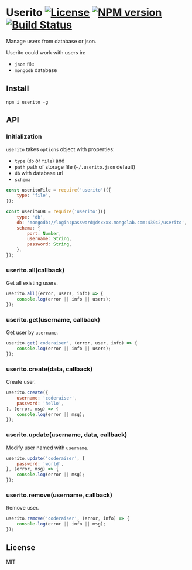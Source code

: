 # Userito [![License][LicenseIMGURL]][LicenseURL] [![NPM version][NPMIMGURL]][NPMURL] [![Build Status][BuildStatusIMGURL]][BuildStatusURL]

[NPMIMGURL]: https://img.shields.io/npm/v/userito.svg?style=flat
[BuildStatusURL]: https://github.com/coderaiser/node-userito/actions?query=workflow%3A%22Node+CI%22 "Build Status"
[BuildStatusIMGURL]: https://github.com/coderaiser/node-userito/workflows/Node%20CI/badge.svg
[LicenseIMGURL]: https://img.shields.io/badge/license-MIT-317BF9.svg?style=flat
[NPMURL]: https://npmjs.org/package/node-userito "npm"
[LicenseURL]: https://tldrlegal.com/license/mit-license "MIT License"

Manage users from database or json.

Userito could work with users in:

- `json` file
- `mongodb` database

## Install

`npm i userito -g`

## API

### Initialization

`userito` takes `options` object with properties:

- `type` (`db` or `file`) and
- `path` path of storage file (`~/.userito.json` default)
- `db` with database url
- `schema`

```js
const useritoFile = require('userito')({
    type: 'file',
});

const useritoDB = require('userito')({
    type: 'db',
    db: 'mongodb://login:password@dsxxxx.mongolab.com:43942/userito',
    schema: {
        port: Number,
        username: String,
        password: String,
    },
});
```

### userito.all(callback)

Get all existing users.

```js
userito.all((error, users, info) => {
    console.log(error || info || users);
});
```

### userito.get(username, callback)

Get user by `username`.

```js
userito.get('coderaiser', (error, user, info) => {
    console.log(error || info || users);
});
```

### userito.create(data, callback)

Create user.

```js
userito.create({
    username: 'coderaiser',
    password: 'hello',
}, (error, msg) => {
    console.log(error || msg);
});
```

### userito.update(username, data, callback)

Modify user named with `username`.

```js
userito.update('coderaiser', {
    password: 'world',
}, (error, msg) => {
    console.log(error || msg);
});
```

### userito.remove(username, callback)

Remove user.

```js
userito.remove('coderaiser', (error, info) => {
    console.log(error || info || msg);
});
```

## License

MIT
